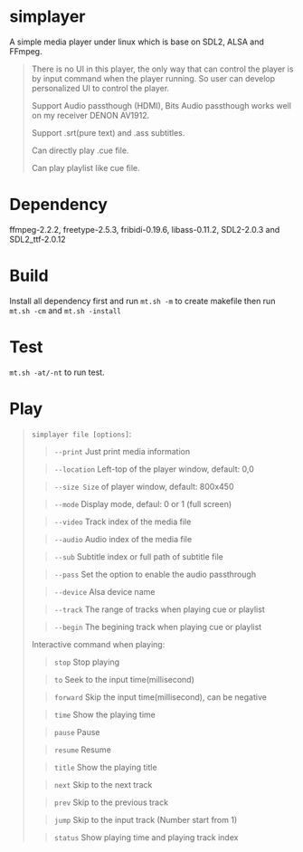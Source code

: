 # simplayer
A simple media player under linux which is base on SDL2, ALSA and FFmpeg.

>There is no UI in this player, the only way that can control the player is by input command when the player running. So user can develop personalized UI to control the player.
>
>Support Audio passthough (HDMI), Bits Audio passthough works well on my receiver DENON AV1912.
>
>Support .srt(pure text) and .ass subtitles.
>
>Can directly play .cue file.
>
>Can play playlist like cue file.
>

# Dependency
ffmpeg-2.2.2, freetype-2.5.3, fribidi-0.19.6, libass-0.11.2, SDL2-2.0.3 and SDL2_ttf-2.0.12

# Build
Install all dependency first and run `mt.sh -m` to create makefile then run `mt.sh -cm` and `mt.sh -install`

# Test
`mt.sh -at/-nt` to run test.

# Play
>`simplayer file [options]`:
>
>>`--print` Just print media information
>
>>`--location` Left-top of the player window, default: 0,0
>
>>`--size Size` of player window, default: 800x450
>
>>`--mode` Display mode, defaul: 0 or 1 (full screen)
>
>>`--video` Track index of the media file
>
>>`--audio` Audio index of the media file
>
>>`--sub` Subtitle index or full path of subtitle file
>
>>`--pass` Set the option to enable the audio passthrough
>
>>`--device` Alsa device name
>
>>`--track` The range of tracks when playing cue or playlist
>
>>`--begin` The begining track when playing cue or playlist
>
>Interactive command when playing:
>
>>`stop` Stop playing
>
>>`to` Seek to the input time(millisecond)
>
>>`forward` Skip the input time(millisecond), can be negative
>
>>`time` Show the playing time
>
>>`pause` Pause
>
>>`resume` Resume
>
>>`title` Show the playing title
>
>>`next` Skip to the next track
>
>>`prev` Skip to the previous track
>
>>`jump` Skip to the input track (Number start from 1)
>
>>`status` Show playing time and playing track index
>
